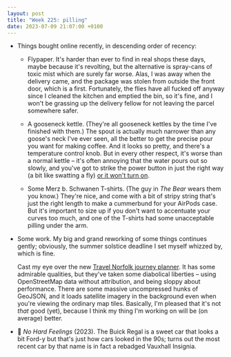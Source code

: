 ```yaml
---
layout: post
title: "Week 225: pilling"
date: 2023-07-09 21:07:00 +0100
---
```


- Things bought online recently, in descending order of recency:

   - Flypaper. It's harder than ever to find in real shops these days, maybe because it's revolting, but the alternative is spray-cans of toxic mist which are surely far worse. Alas, I was away when the delivery came, and the package was stolen from outside the front door, which is a first. Fortunately, the flies have all fucked off anyway since I cleaned the kitchen and emptied the bin, so it's fine, and I won't be grassing up the delivery fellow for not leaving the parcel somewhere safer.

  - A gooseneck kettle. (They're all gooseneck kettles by the time I've finished with them.) The spout is actually much narrower than any goose's neck I've ever seen, all the better to get the precise pour you want for making coffee. And it looks so pretty, and there's a temperature control knob. But in every other respect, it's worse than a normal kettle – it's often annoying that the water pours out so slowly, and you've got to strike the power button in just the right way (a bit like swatting a fly) [or it won't turn on](https://www.reddit.com/r/Coffee/comments/u3w7mi/anyone_have_issues_with_their_fellow_stagg_ekg/).

  - Some Merz b. Schwanen T-shirts. (The guy in <cite>The Bear</cite> wears them you know.) They're nice, and come with a bit of stripy string that's just the right length to make a cummerbund for your AirPods case. But it's important to size up if you don't want to accentuate your curves too much, and one of the T-shirts had some unacceptable pilling under the arm.

- Some work. My big and grand reworking of some things continues gently; obviously, the summer solstice deadline I set myself whizzed by, which is fine.

  Cast my eye over the new [Travel Norfolk journey planner](https://www.travelnorfolk.co.uk/journey-planner/). It has some admirable qualities, but they've taken some diabolical liberties – using OpenStreetMap data without attribution, and being sloppy about performance. There are some massive uncompressed hunks of GeoJSON, and it loads satellite imagery in the background even when you're viewing the ordinary map tiles. Basically, I'm pleased that it's not _that_ good (yet), because I think my thing I'm working on will be (on average) better.

- 🎦 <cite>No Hard Feelings</cite> (2023). The Buick Regal is a sweet car that looks a bit Ford-y but that's just how cars looked in the 90s; turns out the most recent car by that name is in fact a rebadged Vauxhall Insignia.
